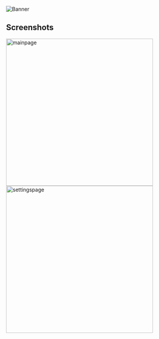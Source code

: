 ![Banner](https://user-images.githubusercontent.com/4590693/101271569-28181180-3741-11eb-95e1-cbef29ae8e9c.png)

## Screenshots 
<img src="https://user-images.githubusercontent.com/4590693/101271458-1e41de80-3740-11eb-8e7c-c158136780ed.PNG" alt="mainpage" width="400"/>
<img src="https://user-images.githubusercontent.com/4590693/101271459-20a43880-3740-11eb-8bda-956ae9caaf94.PNG" alt="settingspage" width="400"/>

